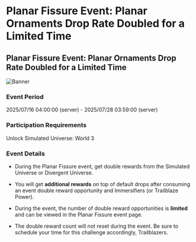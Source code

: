 # Planar Fissure Event: Planar Ornaments Drop Rate Doubled for a Limited Time
## Planar Fissure Event: Planar Ornaments Drop Rate Doubled for a Limited Time
![Banner](https://sdk.hoyoverse.com/upload/ann/2025/07/14/9d378e12a5b9f4685446d59593ae318b_2247338888479584301_transformed.png)

### Event Period

2025/07/16 04:00:00 (server) - 2025/07/28 03:59:00 (server)

### Participation Requirements

Unlock Simulated Universe: World 3

### Event Details

- During the Planar Fissure event, get double rewards from the Simulated Universe or Divergent Universe.

- You will get **additional rewards** on top of default drops after consuming an event double reward opportunity and Immersifiers (or Trailblaze Power).

- During the event, the number of double reward opportunities is **limited** and can be viewed in the Planar Fissure event page.

- The double reward count will not reset during the event. Be sure to schedule your time for this challenge accordingly, Trailblazers.
